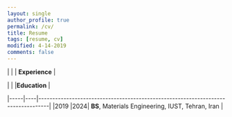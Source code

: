 ```yaml
---
layout: single
author_profile: true
permalink: /cv/
title: Resume
tags: [resume, cv]
modified: 4-14-2019
comments: false
---
```



|    |    | **Experience**                                                             |
<!-- |----|----|-------------------------------------------------------------------------------|
|2018| now| **Assistant Professor**, Computer Sceince Department, IUST, Tehran, Iran |
|----|----|-------------------------------------------------------------------------------|
|2005|2018| **Senior Research Software Development Engineer**, Microsoft Research, Redmond WA |
|----|------|-------------------------------------------------------------------------------|
|2005|      | **Research Intern**, Microsoft Research, Redmond WA |
|----|------|-------------------------------------------------------------------------------|
|2004|      | **Research Intern**, Microsoft Research, Redmond WA | -->



|     |    |**Education**                                                               |
<!-- |-----|----|----------------------------------------------------------------------------------|
|2008 |2016| **PhD**, Electrical and Computer Engineering, Michigan State University, East Lansing, MI |
|-----|----|----------------------------------------------------------------------------------|
|2003 |2005| **MSc**, Electrical and Computer Engineering, Michigan State University, East Lansing, MI | -->
|-----|----|----------------------------------------------------------------------------------|
|2019 |2024| **BS**, Materials Engineering, IUST, Tehran, Iran               |
